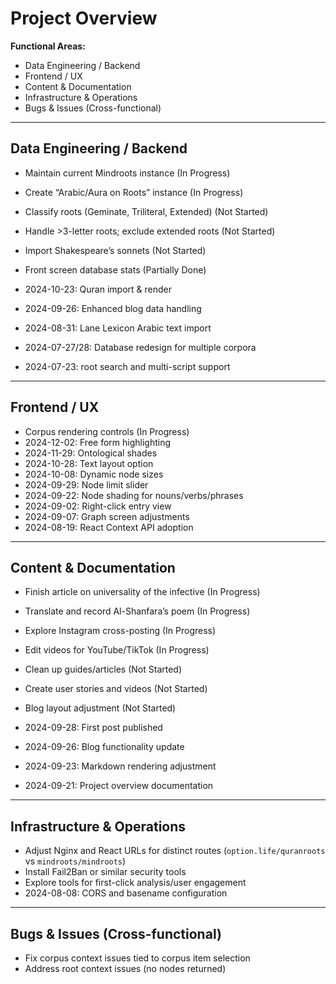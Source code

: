# Project Overview

**Functional Areas:**
- Data Engineering / Backend
- Frontend / UX
- Content & Documentation
- Infrastructure & Operations
- Bugs & Issues (Cross-functional)

---

## Data Engineering / Backend

- Maintain current Mindroots instance (In Progress)
- Create “Arabic/Aura on Roots” instance (In Progress)
- Classify roots (Geminate, Triliteral, Extended) (Not Started)
- Handle >3-letter roots; exclude extended roots (Not Started)
- Import Shakespeare’s sonnets (Not Started)
- Front screen database stats (Partially Done)

- 2024-10-23: Quran import & render
- 2024-09-26: Enhanced blog data handling
- 2024-08-31: Lane Lexicon Arabic text import
- 2024-07-27/28: Database redesign for multiple corpora
- 2024-07-23: root search and multi-script support

---

## Frontend / UX

- Corpus rendering controls (In Progress)
- 2024-12-02: Free form highlighting
- 2024-11-29: Ontological shades
- 2024-10-28: Text layout option
- 2024-10-08: Dynamic node sizes
- 2024-09-29: Node limit slider
- 2024-09-22: Node shading for nouns/verbs/phrases
- 2024-09-02: Right-click entry view
- 2024-09-07: Graph screen adjustments
- 2024-08-19: React Context API adoption

---

## Content & Documentation

- Finish article on universality of the infective (In Progress)
- Translate and record Al-Shanfara’s poem (In Progress)
- Explore Instagram cross-posting (In Progress)
- Edit videos for YouTube/TikTok (In Progress)
- Clean up guides/articles (Not Started)
- Create user stories and videos (Not Started)
- Blog layout adjustment (Not Started)

- 2024-09-28: First post published
- 2024-09-26: Blog functionality update
- 2024-09-23: Markdown rendering adjustment
- 2024-09-21: Project overview documentation

---

## Infrastructure & Operations

- Adjust Nginx and React URLs for distinct routes (`option.life/quranroots` vs `mindroots/mindroots`)  
- Install Fail2Ban or similar security tools
- Explore tools for first-click analysis/user engagement
- 2024-08-08: CORS and basename configuration

---

## Bugs & Issues (Cross-functional)

- Fix corpus context issues tied to corpus item selection
- Address root context issues (no nodes returned)